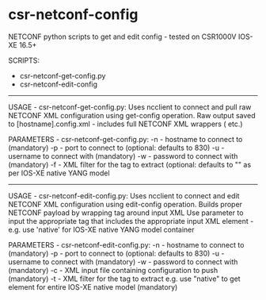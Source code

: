 # csr-netconf-config
NETCONF python scripts to get and edit config - tested on CSR1000V IOS-XE 16.5+

SCRIPTS:
- csr-netconf-get-config.py
- csr-netconf-edit-config

---
USAGE - csr-netconf-get-config.py:
Uses ncclient to connect and pull raw NETCONF XML configuration using get-config operation.
Raw output saved to [hostname].config.xml - includes full NETCONF XML wrappers (<reply> etc.)

PARAMETERS - csr-netconf-get-config.py:
-n - hostname to connect to (mandatory)
-p - port to connect to (optional: defaults to 830)
-u - username to connect with (mandatory)
-w - password to connect with (mandatory)
-f - XML filter for the tag to extract (optional: defaults to "<native></native>" as per IOS-XE native YANG model

---
USAGE - csr-netconf-edit-config.py:
Uses ncclient to connect and edit NETCONF XML configuration using edit-config operation.
Builds proper NETCONF payload by wrapping <config></config> tag around input XML
Use parameter to input the appropriate tag that includes the appropriate input XML element - e.g. use 'native' for IOS-XE native YANG model container

PARAMETERS - csr-netconf-edit-config.py:
-n - hostname to connect to (mandatory)
-p - port to connect to (optional: defaults to 830)
-u - username to connect with (mandatory)
-w - password to connect with (mandatory)
-c - XML input file containing configuration to push (mandatory)
-t - XML filter for the tag to extract e.g. use "native" to get element for entire IOS-XE native model  (mandatory)
